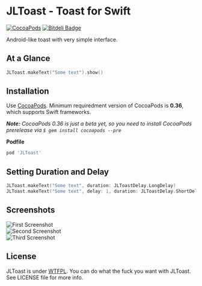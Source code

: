 JLToast - Toast for Swift
=========================

[![CocoaPods](http://img.shields.io/cocoapods/v/JLToast.svg)](http://cocoapods.org/?q=name%3AJLToast%20author%3Adevxoul)
[![Bitdeli Badge](https://d2weczhvl823v0.cloudfront.net/devxoul/jltoast/trend.png)](https://bitdeli.com/free "Bitdeli Badge")

Android-like toast with very simple interface.


At a Glance
-----------

```swift
JLToast.makeText("Some text").show()
```


Installation
------------

Use [CocoaPods](http://cocoapods.org). Minimum requiredment version of CocoaPods is **0.36**, which supports Swift frameworks.

_**Note:** CocoaPods 0.36 is just a beta yet, so you need to install CocoaPods prerelease via `$ gem install cocoapods --pre`_

**Podfile**

```ruby
pod 'JLToast'
```


Setting Duration and Delay
--------------------------

```swift
JLToast.makeText("Some text", duration: JLToastDelay.LongDelay)
JLToast.makeText("Some text", delay: 1, duration: JLToastDelay.ShortDelay)
```


Screenshots
-----------

![First Screenshot](https://raw.github.com/Joyfl/JLToast/master/Screenshots/JLToast-Screenshot-1.png)
<br />
![Second Screenshot](https://raw.github.com/Joyfl/JLToast/master/Screenshots/JLToast-Screenshot-2.png)
<br />
![Third Screenshot](https://raw.github.com/Joyfl/JLToast/master/Screenshots/JLToast-Screenshot-3.png)


License
-------

JLToast is under [WTFPL](http://www.wtfpl.net/). You can do what the fuck you want with JLToast. See LICENSE file for more info.